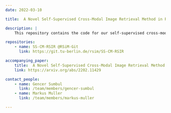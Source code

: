 ```yaml
---
date: 2022-03-10

title:  A Novel Self-Supervised Cross-Modal Image Retrieval Method in Remote Sensing

description: |
    This repository contains the code for our self-supervised cross-modal remote sensing image retrieval method. Our method aims to: i) model mutual-information between different modalities in a self-supervised manner; ii) retain the distributions of modal-specific feature spaces similar; and iii) define most similar images within each modality without requiring any annotated training images. To this end, we propose a novel objective including three loss functions that simultaneously: i) maximize mutual information of different modalities for inter-modal similarity preservation; ii) minimize the angular distance of multi-modal image tuples for the elimination of inter-modal discrepancies; and iii) increase cosine similarity of most similar images within each modality for the characterization of intra-modal similarities.

repositories:
    - name: SS-CM-RSIR @RSiM-Git
      link: https://git.tu-berlin.de/rsim/SS-CM-RSIR

accompanying_paper:
    title:  A Novel Self-Supervised Cross-Modal Image Retrieval Method in Remote Sensing
    link: https://arxiv.org/abs/2202.11429

contact_people:
    - name: Gencer Sumbul
      link: /team/members/gencer-sumbul
    - name: Markus Muller
      link: /team/members/markus-muller

---
```

